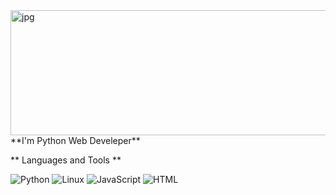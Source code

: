 <img align="right" alt="jpg" src="https://github.com/ShairbekovBakyt/ShairbekovBakyt/blob/MasteR/assests/shairbekov%20batya.png" width="600" height="200" />
**I'm Python Web Develeper**

** Languages and Tools **


![Python](https://img.shields.io/badge/-Python-090909??style=plastic&logo=python)
![Linux](https://img.shields.io/badge/-Linux-090909??style=plastic&logo=linux)
![JavaScript](https://img.shields.io/badge/-JavaScript-090909??style=plastic&logo=javascript)
![HTML](https://img.shields.io/badge/-HTML-090909??style=plastic&logo=html)
